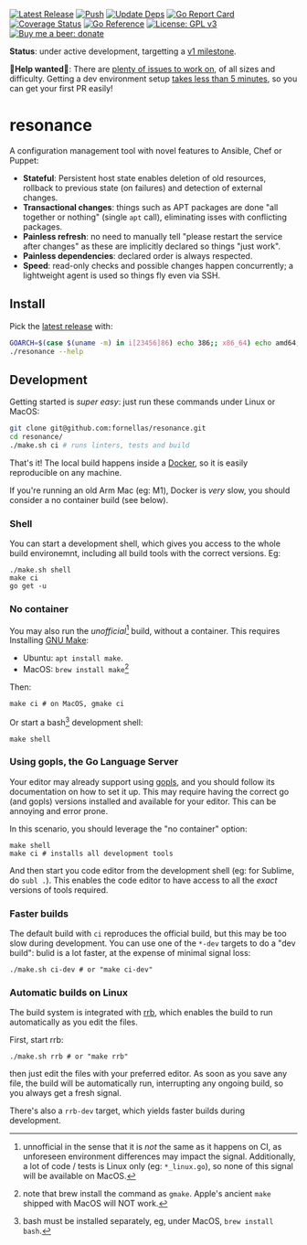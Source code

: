 [![Latest Release](https://img.shields.io/github/v/release/fornellas/resonance)](https://github.com/fornellas/resonance/releases) [![Push](https://github.com/fornellas/resonance/actions/workflows/push.yaml/badge.svg)](https://github.com/fornellas/resonance/actions/workflows/push.yaml) [![Update Deps](https://github.com/fornellas/resonance/actions/workflows/update_deps.yaml/badge.svg?branch=master)](https://github.com/fornellas/resonance/actions/workflows/update_deps.yaml) [![Go Report Card](https://goreportcard.com/badge/github.com/fornellas/resonance)](https://goreportcard.com/report/github.com/fornellas/resonance) [![Coverage Status](https://coveralls.io/repos/github/fornellas/resonance/badge.svg?branch=master)](https://coveralls.io/github/fornellas/resonance?branch=master) [![Go Reference](https://pkg.go.dev/badge/github.com/fornellas/resonance.svg)](https://pkg.go.dev/github.com/fornellas/resonance) [![License: GPL v3](https://img.shields.io/badge/License-GPLv3-blue.svg)](https://www.gnu.org/licenses/gpl-3.0) [![Buy me a beer: donate](https://img.shields.io/badge/Donate-Buy%20me%20a%20beer-yellow)](https://www.paypal.com/donate?hosted_button_id=AX26JVRT2GS2Q)

**Status**: under active development, targetting a [v1 milestone](https://github.com/fornellas/resonance/milestone/1).

**🙏Help wanted🙏**: There are [plenty of issues to work on](https://github.com/fornellas/resonance/issues), of all sizes and difficulty. Getting a dev environment setup [takes less than 5 minutes](#development), so you can get your first PR easily!

# resonance

A configuration management tool with novel features to Ansible, Chef or Puppet:

- **Stateful**: Persistent host state enables deletion of old resources, rollback to previous state (on failures) and detection of external changes.
- **Transactional changes**: things such as APT packages are done "all together or nothing" (single `apt` call), eliminating isses with conflicting packages.
- **Painless refresh**: no need to manually tell "please restart the service after changes" as these are implicitly declared so things "just work".
- **Painless dependencies**: declared order is always respected.
- **Speed**: read-only checks and possible changes happen concurrently; a lightweight agent is used so things fly even via SSH.

## Install

Pick the [latest release](https://github.com/fornellas/resonance/releases) with:

```bash
GOARCH=$(case $(uname -m) in i[23456]86) echo 386;; x86_64) echo amd64;; armv6l|armv7l) echo arm;; aarch64) echo arm64;; *) echo Unknown machine $(uname -m) 1>&2 ; exit 1 ;; esac) && wget -O- https://github.com/fornellas/resonance/releases/latest/download/resonance.$(uname -s | tr A-Z a-z).$GOARCH.gz | gunzip > resonance && chmod 755 resonance
./resonance --help
```

## Development

Getting started is _super easy_: just run these commands under Linux or MacOS:

```bash
git clone git@github.com:fornellas/resonance.git
cd resonance/
./make.sh ci # runs linters, tests and build
```

That's it! The local build happens inside a [Docker](https://www.docker.com/), so it is easily reproducible on any machine.

If you're running an old Arm Mac (eg: M1), Docker is _very_ slow, you should consider a no container build (see below).

### Shell

You can start a development shell, which gives you access to the whole build environemnt, including all build tools with the correct versions. Eg:

```shell
./make.sh shell
make ci
go get -u
```

### No container

You may also run the _unofficial_[^1] build, without a container. This requires Installing [GNU Make](https://www.gnu.org/software/make/):

- Ubuntu: `apt install make`.
- MacOS: `brew install make`[^2]

Then:

```shell
make ci # on MacOS, gmake ci
```

Or start a bash[^3] development shell:

```shell
make shell
```

[^1]: unnofficial in the sense that it is _not_ the same as it happens on CI, as unforeseen environment differences may impact the signal. Additionally, a lot of code / tests is Linux only (eg: `*_linux.go`), so none of this signal will be available on MacOS.

[^2]: note that brew install the command as `gmake`. Apple's ancient `make` shipped with MacOS will NOT work.

[^3]: bash must be installed separately, eg, under MacOS, `brew install bash`.

### Using gopls, the Go Language Server

Your editor may already support using [gopls](https://github.com/golang/tools/tree/master/gopls), and you should follow its documentation on how to set it up. This may require having the correct go (and gopls) versions installed and available for your editor. This can be annoying and error prone.

In this scenario, you should leverage the "no container" option:

```shell
make shell
make ci # installs all development tools
```

And then start you code editor from the development shell (eg: for Sublime, do `subl .`). This enables the code editor to have access to all the _exact_ versions of tools required.

### Faster builds

The default build with `ci` reproduces the official build, but this may be too slow during development. You can use one of the `*-dev` targets to do a "dev build": bulid is a lot faster, at the expense of minimal signal loss:

```shell
./make.sh ci-dev # or "make ci-dev"
```

### Automatic builds on Linux

The build system is integrated with [rrb](https://github.com/fornellas/rrb), which enables the build to run automatically as you edit the files.

First, start rrb:

```shell
./make.sh rrb # or "make rrb"
```

then just edit the files with your preferred editor. As soon as you save any file, the build will be automatically run, interrupting any ongoing build, so you always get a fresh signal.

There's also a `rrb-dev` target, which yields faster builds during development.